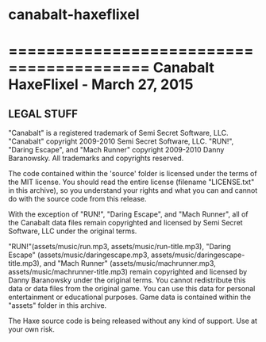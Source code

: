 # canabalt-haxeflixel

=========================================
Canabalt HaxeFlixel - March 27, 2015
=========================================

LEGAL STUFF
-----------

"Canabalt" is a registered trademark of Semi Secret Software,
LLC. "Canabalt" copyright 2009-2010 Semi Secret Software, LLC. "RUN!",
"Daring Escape", and "Mach Runner" copyright 2009-2010 Danny
Baranowsky.  All trademarks and copyrights reserved.

The code contained within the 'source' folder is licensed under
the terms of the MIT license. You should read the entire license
(filename "LICENSE.txt" in this archive), so you understand your rights
and what you can and cannot do with the source code from this release.

With the exception of "RUN!", "Daring Escape", and "Mach Runner", all
of the Canabalt data files remain copyrighted and licensed by Semi
Secret Software, LLC under the original terms.  

"RUN!"(assets/music/run.mp3, assets/music/run-title.mp3), "Daring Escape"
(assets/music/daringescape.mp3, assets/music/daringescape-title.mp3), and
"Mach Runner" (assets/music/machrunner.mp3,
assets/music/machrunner-title.mp3) remain copyrighted and licensed by
Danny Baranowsky under the original terms. 
You cannot redistribute this data or data files from the original game. You
can use this data for personal entertainment or educational
purposes. Game data is contained within the "assets" folder in this
archive.

The Haxe source code is being released without any kind of support. 
Use at your own risk.